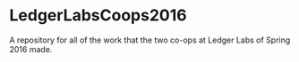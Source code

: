 # LedgerLabsCoops2016
A repository for all of the work that the two co-ops at Ledger Labs of Spring 2016 made.

